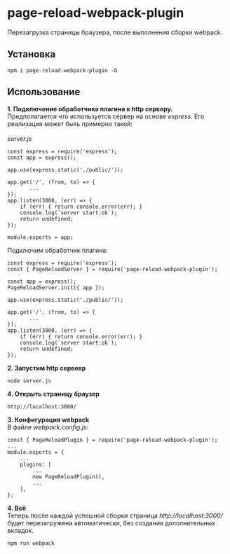 # page-reload-webpack-plugin
Перезагрузка страницы браузера, после выполнения сборки webpack. 
 
## Установка

``` npm i page-reload-webpack-plugin -D ```

## Использование
**1. Подключение обработчика плагина к http серверу.**</br>
Предполагается что используется сервер на основе *express*. Его реализация может быть примерно такой:</br></br>
*server.js*
```
const express = require('express');
const app = express();

app.use(express.static('./public/'));

app.get('/', (from, to) => {
       ...
});
app.listen(3000, (err) => {
    if (err) { return console.error(err); }
    console.log(`server start:ok`);
    return undefined;
});

module.exports = app;
```
Подключим обработчик плагина:</br>
```
const express = require('express');
const { PageReloadServer } = require('page-reload-webpack-plugin');

const app = express();
PageReloadServer.init({ app });

app.use(express.static('./public/'));

app.get('/', (from, to) => {
       ...
});
app.listen(3000, (err) => {
    if (err) { return console.error(err); }
    console.log(`server start:ok`);
    return undefined;
});

```
**2. Запустим http сервевр**
``` 
node server.js
```

**4. Открыть страницу браузер**
```
http://localhost:3000/
```

**3. Конфигурация webpack**</br>
В файле *webpack.config.js*:
```
const { PageReloadPlugin } = require('page-reload-webpack-plugin');
...
module.exports = {
    ...
    plugins: [
        ...
        new PageReloadPlugin(),
        ...
    ],
};
```
**4. Всё**</br>
Теперь после каждой успешной сборки страница *http://localhost:3000/* будет перезагружена автоматически, 
без создания дополнительных вкладок.
``` 
npm run webpack
```
